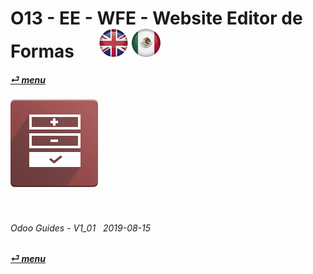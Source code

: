 # O13 - EE - WFE - Website Editor de Formas &nbsp;&nbsp;&nbsp;&nbsp; [![en-uk](/doc/img/flg/en-uk-flg-btn-sml.png)](/en-uk/o13/ee/wfe/en-uk-o13-ee-wfe-guides.md) [ ![es-mx](/doc/img/flg/es-mx-flg-btn-sml.png)](/es-mx/o13/ee/wfe/es-mx-o13-ee-wfe-guides.md)
#### [_&#x23CE; menu_](/en-uk/o13/ee/en-uk-o13-ee-guides-menu.md "Regresar al menú de EE")  
### ![wfe](/doc/img/app/big/wfe.png)
[ⱽ¹²³⁴⁵⁶⁷⁸⁹⁰⁻]: # (ⱽ¹²³⁴⁵⁶⁷⁸⁹⁰⁻)

<br>

###### Odoo Guides - V1_01 &nbsp; 2019-08-15  
**[_&#x23CE; menu_](/en-uk/o13/ee/en-uk-o13-ee-guides-menu.md)**  
